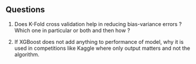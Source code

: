 Questions
---------

1. Does K-Fold cross validation help in reducing bias-variance errors ? Which one in particular or both and then how ?

2. If XGBoost does not add anything to performance of model, why it is used in competitions like Kaggle where only output matters and not the algorithm.